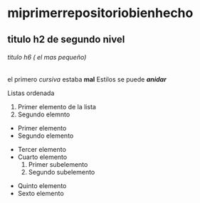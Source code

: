 # miprimerrepositoriobienhecho

## titulo h2 de segundo nivel

###### titulo h6 ( el mas pequeño) 

el primero _cursiva_ estaba __mal__
Estilos se puede **_anidar_**

Listas ordenada 
1. Primer elemento de la lista
2. Segundo elemnto
* Primer elemento
* Segundo elemento
- Tercer elemento
- Cuarto elemento
    1. Primer subelemento
    2. Segundo subelemento
+ Quinto elemento
+ Sexto elemento 